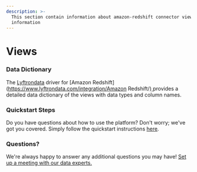 ```yaml
---
description: >-
  This section contain information about amazon-redshift connector views
  information
---
```


# Views

### Data Dictionary

The [Lyftrondata](https://www.lyftrondata.com/) driver for \[Amazon Redshift]\(https://www.lyftrondata.com/integration/Amazon Redshift/)[ ](https://www.lyftrondata.com/integration/amazon-redshift/)provides a detailed data dictionary of the views with data types and column names.

### Quickstart Steps

Do you have questions about how to use the platform? Don't worry; we've got you covered. Simply follow the quickstart instructions [here](../../../quickstart-steps.md).

### Questions? <a href="#questions" id="questions"></a>

We're always happy to answer any additional questions you may have! [Set up a meeting with our data experts.](https://www.lyftrondata.com/book-a-meeting/)
